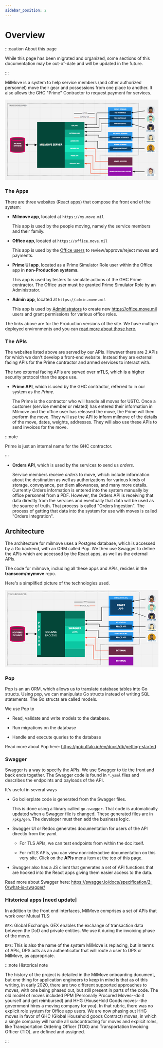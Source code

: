 ```yaml
---
sidebar_position: 2
---
```

# Overview

:::caution About this page

While this page has been migrated and organized, some sections of this
documentation may be out-of-date and will be updated in the future.

:::

MilMove is a system to help service members (and other authorized personnel) move their gear and possessions from one place to another.
It also allows the GHC "Prime" Contractor to request payment for services.

![overview of milmove apis](/img/overview/milmove_api.png)

### The Apps

There are three websites (React apps) that compose the front end of the system:

- **Milmove app**, located at `https://my.move.mil`

  This app is used by the people moving, namely the service members and their family.

- **Office app**, located at `https://office.move.mil`

  This app is used by the [Office users](security/user-management.md#office-user) to review/approve/reject moves and payments.

- **Prime UI app**, located as a Prime Simulator Role user within the Office app
    in **non-Production systems**.

  This app is used by testers to simulate actions of the GHC Prime contractor. The Office user must be granted Prime Simulator Role by an Administrator.

- **Admin app**, located at `https://admin.move.mil`

  This app is used by [Administrators](security/user-management.md#admin-user) to create new https://office.move.mil users and grant permissions for various office roles.

The links above are for the Production versions of the site. We have multiple
deployed environments and you can [read more about those
here][dp3-deployment-process].

### The APIs

The websites listed above are served by our APIs. However there are 2 APIs for which we don't develop a front-end website. Instead they are external facing APIs for the Prime contractor and armed services to interact with.

The two external facing APIs are served over mTLS, which is a higher security protocol than the apps use.

- **Prime API**, which is used by the GHC contractor, referred to in our system as the _Prime_.

  The Prime is the contractor who will handle all moves for USTC. Once a customer (service member or related) has entered their information in Milmove and the office user has released the move, the Prime will then perform the move. They will use the API to inform milmove of the details of the move, dates, weights, addresses. They will also use these APIs to send invoices for the move.


:::note

Prime is just an internal name for the GHC contractor.

:::

- **Orders API**, which is used by the services to send us *orders*.

  Service members receive *orders* to move, which include information about the destination as well as authorizations for various kinds of storage, conveyance, per diem allowances, and many more details. Currently Orders information is entered into the system manually by office personnel from a PDF. However, the Orders API is receiving that data directly from the services and eventually that data will be used as the source of truth. That process is called "Orders Ingestion". The process of getting that data into the system for use with moves is called "Orders Integration".

## Architecture

The architecture for milmove uses a Postgres database, which is accessed by a Go backend, with an ORM called Pop. We then use Swagger to define the APIs which are accessed by the React apps, as well as the external APIs.

The code for milmove, including all these apps and APIs, resides in the **transcom/mymove** repo.

Here's a simplified picture of the technologies used.

![tech stack of milmove](/img/overview/milmove_arch_simple.png)

### Pop

Pop is an an ORM, which allows us to translate database tables into Go structs. Using pop, we can manipulate Go structs instead of writing SQL statements. The Go structs are called models.

We use Pop to

- Read, validate and write models to the database.

- Run migrations on the database

- Handle and execute queries to the database

Read more about Pop here: https://gobuffalo.io/en/docs/db/getting-started

### Swagger

Swagger is a way to specify the APIs. We use Swagger to tie the front and back ends together. The Swagger code is found in `*.yaml` files and describes the endpoints and payloads of the API.

It's useful in several ways

- Go boilerplate code is generated from the Swagger files.

  This is done using a library called `go-swagger`. That code is automatically updated when a Swagger file is changed. These generated files are in `/pkg/gen`. The developer must then add the business logic.

- Swagger UI or Redoc generates documentation for users of the API directly from the yaml.

  - For TLS APIs, we can test endpoints from within the doc itself.

  - For mTLS APIs, you can view non-interactive documentation on this very site.
  Click on the **APIs** menu item at the top of this page.

- Swagger also has a JS client that generates a set of API functions that are hooked into the React apps giving them easier access to the data.

Read more about Swagger here: https://swagger.io/docs/specification/2-0/what-is-swagger/

### Historical apps [need update]

In addition to the front end interfaces, MilMove comprises a set of APIs that work over Mutual TLS:

`GEX`: Global Exchange. GEX enables the exchange of transaction data between the DoD and private entities. We use it during the invoicing phase of the move.

`DPS`: This is also the name of the system MilMove is replacing, but in terms of APIs, DPS acts as an authenticator that will route a user to DPS or MilMove, as appropriate.

:::note Historical note

The history of the project is detailed in the MilMove onboarding document, but
one thing for application engineers to keep in mind is that as of this writing,
in early 2020, there are two different supported approaches to moves, with one
being phased out, but still present in parts of the code. The old model of moves
included PPM (Personally Procured Moves--do it yourself and get reimbursed) and
HHG (HouseHold Goods moves--the government hires a moving company for you). In
that rubric, there was no explicit role system for Office app users. We are now
phasing out HHG moves in favor of GHC (Global Household goods Contract) moves,
in which a single company will handle all subcontracting for moves and explicit
roles, like Transportation Ordering Officer (TOO) and Transportation Invoicing
Officer (TIO), are defined and assigned.

:::

[dp3-deployment-process]: https://dp3.atlassian.net/wiki/spaces/MT/pages/1383530526/Deploying+MilMove+to+Production
